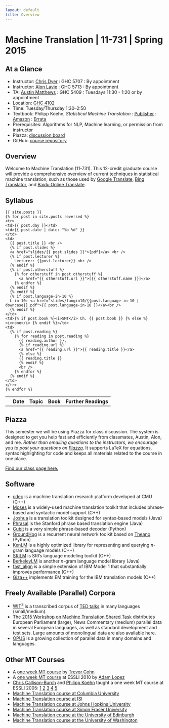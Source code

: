 ```yaml
---
layout: default
title: Overview
---
```

# Machine Translation | 11-731 | Spring 2015

## At a Glance

 * Instructor: [Chris Dyer](http://www.cs.cmu.edu/~cdyer) : GHC 5707 : By appointment
 * Instructor: [Alon Lavie](http://www.cs.cmu.edu/~alavie) : GHC 5713 : By appointment
 * TA: [Austin Matthews](http://armatthews.com/) : GHC 5409 : Tuesdays 11:30 - 1:20 or by appointment
 * Location: [GHC 4102](http://www.cmu.edu/computing/class-event/classrooms/gates/4102.html)
 * Time: Tuesday/Thursday 1:30–2:50
 * Textbook: Philipp Koehn, *Statistical Machine Translation* : [Publisher](https://www.cambridge.org/us/catalogue/catalogue.asp?isbn=9780521874151) : [Amazon](http://www.amazon.com/dp/0521874157) : [Errata](http://www.statmt.org/book/errata.html)
 * Prerequisites: Algorithms for NLP, Machine learning, or permission from instructor
 * Piazza: [discussion board](https://piazza.com/cmu/spring2015/11731/home)
 * GitHub: [course repository](https://github.com/clab/sp2015.11-731)

## Overview

Welcome to Machine Translation (11-731). This 12-credit graduate course will provide a comprehensive overview of current techniques in statistical machine translation, such as those used by [Google Translate](http://translate.google.com/), [Bing Translator](http://www.bing.com/translator), and [Baidu Online Translate](http://translate.baidu.com/).

## Syllabus

<table> 
  <tbody>
    <tr><th></th><th><b>Date</b></th><th><b>Topic</b></th><th><b>Book</b></th><th><b>Further Readings</b></th>
    </tr>

    {{ site.posts }}
    {% for post in site.posts reversed %}
    <tr>
    <td>{{ post.day }}</td>
    <td>{{ post.date | date: "%b %d" }}
    </td>
    <td>
      {{ post.title }} <br />
      {% if post.slides %}
      <a href="slides/{{ post.slides }}">[pdf]</a> <br />
      {% if post.lecturer %}
        Lecturer: {{post.lecturer}} <br />
      {% endif %}
      {% if post.otherstuff %}
        {% for otherstuff in post.otherstuff %}
          <a href="{{ otherstuff.url }}">[{{ otherstuff.name }}]</a>
        {% endfor %}
      {% endif %}
      {% endif %}
      {% if post.language-in-10 %}
      L-in-10: <a href="slides/langin10/{{post.language-in-10 | downcase}}.pdf">{{ post.language-in-10 }}</a><br />
      {% endif %}
    </td>
    <td>{% if post.book %}<i>SMT</i> Ch. {{ post.book }} {% else %} <i>none</i> {% endif %}</td>
    <td>
      {% if post.reading %}
        {% for reading in post.reading %}
          {{ reading.author }},
          {% if reading.url %}
          <a href="{{ reading.url }}">{{ reading.title }}</a>
          {% else %}
          {{ reading.title }} 
          {% endif %}
          <br />
        {% endfor %}
      {% endif %}
    </td>
    </tr>
    {% endfor %}

  </tbody>
</table>

## Piazza

This semester we will be using Piazza for class discussion. The system is designed to get you help fast and efficiently from classmates, Austin, Alon, and me. *Rather than emailing questions to the instructors, we encourage you to post your questions on [Piazza](https://piazza.com/cmu/spring2015/11731/home)*. It supports LaTeX for equations, syntax highlighting for code and keeps all materials related to the course in one place.

[Find our class page here.](https://piazza.com/cmu/spring2015/11731/home)

## Software

 * [cdec](http://www.cdec-decoder.org/) is a machine translation research platform developed at CMU (C++)
 * [Moses](http://www.statmt.org/moses/) is a widely-used machine translation toolkit that includes phrase-based and syntactic model support (C++)
 * [Joshua](http://cs.jhu.edu/~ccb/joshua/) is a translation toolkit designed for syntax-based models (Java)
 * [Phrasal](http://nlp.stanford.edu/phrasal/) is the Stanford phrase based translation engine (Java)
 * [Cubit](http://www.cis.upenn.edu/~lhuang3/cubit/) is a very simple phrase-based decoder (Python)
 * [GroundHog](https://github.com/lisa-groundhog/GroundHog) is a recurrent neural network toolkit based on [Theano](http://deeplearning.net/software/theano/) (Python)
 * [KenLM](http://kheafield.com/code/kenlm/) is a highly optimized library for representing and querying $n$-gram language models (C++)
 * [SRILM](http://www.speech.sri.com/projects/srilm/) is SRI’s language modeling toolkit (C++)
 * [BerkeleyLM](http://code.google.com/p/berkeleylm/) is another $n$-gram language model library (Java)
 * [fast_align](https://github.com/clab/fast_align) is a simple extension of IBM Model 1 that substantially improves performance (C++)
 * [Giza++](http://code.google.com/p/giza-pp/) implements EM training for the IBM translation models (C++)

## Freely Available (Parallel) Corpora

 * [WIT<sup>3</sup>](https://wit3.fbk.eu/) is a transcribed corpus of [TED talks](http://www.ted.com/talks) in many languages (small/medium).
 * The [2015 Workshop on Machine Translation Shared Task](http://statmt.org/wmt15/translation-task.html) distributes European Parliament (large), News Commentary (medium) parallel data in several European languages, as well as standard development and test sets. Large amounts of monolingual data are also available here.
 * [OPUS](http://opus.lingfil.uu.se/) is a growing collection of parallel data in many domains and languages.

## Other MT Courses

 * A [one week MT course](http://staffwww.dcs.shef.ac.uk/people/T.Cohn/mt/) by [Trevor Cohn](http://staffwww.dcs.shef.ac.uk/people/T.Cohn/)
 * A [one week MT course](http://www.cs.jhu.edu/~alopez/esslli2010.html) at ESSLI 2010 by [Adam Lopez](http://www.cs.jhu.edu/~alopez/)
 * [Chris Callison-Burch](http://www.cs.jhu.edu/~ccb/) and [Philipp Koehn](http://homepages.inf.ed.ac.uk/pkoehn/) taught a one week MT course at ESSLI 2005: [1](http://homepages.inf.ed.ac.uk/pkoehn/publications/esslli-slides-day1.pdf) [2](http://homepages.inf.ed.ac.uk/pkoehn/publications/esslli-slides-day2.pdf) [3](http://homepages.inf.ed.ac.uk/pkoehn/publications/esslli-slides-day3.pdf) [4](http://homepages.inf.ed.ac.uk/pkoehn/publications/esslli-slides-day4.pdf) [5](http://homepages.inf.ed.ac.uk/pkoehn/publications/esslli-slides-day5.pdf)
 * [Machine Translation course at Columbia University](https://sites.google.com/site/comse6998machinetranslation/)
 * [Machine Translation course at ISI](http://nlg.isi.edu/teaching/cs599mt/)
 * [Machine Translation course at Johns Hopkins University](http://mt-class.org/)
 * [Machine Translation course at Simon Fraser University](http://www.cs.sfu.ca/~anoop/teaching/CMPT-882-Fall-2011/)
 * [Machine Translation course at the University of Edinburgh](http://www.inf.ed.ac.uk/teaching/courses/mt/)
 * [Machine Translation course at the University of Washington](https://catalyst.uw.edu/workspace/kristout/20547/123745)

